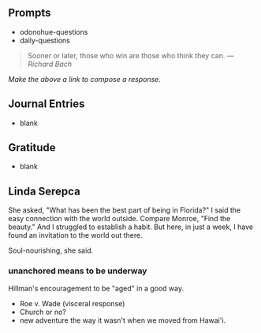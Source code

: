 ## Prompts

- odonohue-questions
- daily-questions
> Sooner or later, those who win are those who think they can.
> — <cite>Richard Bach</cite>

*Make the above a link to compose a response.*
## Journal Entries
-  blank

## Gratitude
- blank

## Linda Serepca
She asked, "What has been the best part of being in Florida?" I said the easy connection with the world outside. Compare Monroe, "Find the beauty." And I struggled to establish a habit. But here, in just a week, I have found an invitation to the world out there.

Soul-nourishing, she said.

### unanchored means to be underway
Hillman's encouragement to be "aged" in a good way.

- Roe v. Wade (visceral response)
- Church or no?
- new adventure the way it wasn't when we moved from Hawai'i.

